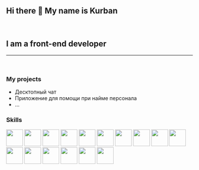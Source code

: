 ## <b>Hi there 👋 My name is Kurban</b>
<br>

## I am a front-end developer 
***
<br>

### My projects

* Десктопный чат
* Приложение для помощи при найме персонала
* ...

### Skills 
<img height='45px' src="https://img.icons8.com/color/48/000000/html-5--v1.png"/>
<img height='45px' src="https://img.icons8.com/color/48/000000/css3.png"/>
<img height='45px' src="https://img.icons8.com/color/48/000000/javascript.png"/>
<img height='45px' src="https://img.icons8.com/plasticine/100/000000/react.png"/>
<img height='45px' src="https://img.icons8.com/color/48/000000/redux.png"/>
<img height='45px' src="https://img.icons8.com/color/48/000000/sass.png"/>
<img height='45px' src='https://cdn.worldvectorlogo.com/logos/bootstrap-5-1.svg'>
<img height='45px' src='https://cdn.worldvectorlogo.com/logos/redux-saga.svg'>
<img height='45px' src='https://cdn.worldvectorlogo.com/logos/react-router.svg'>
<img height='45px' src="https://cdn.worldvectorlogo.com/logos/nodejs-1.svg"/>
<img height='45px' src='https://cdn.worldvectorlogo.com/logos/git-icon.svg'>
<img height='45px' src='https://cdn.worldvectorlogo.com/logos/prettier-2.svg'>
<img height='45px' src='https://cdn.worldvectorlogo.com/logos/material-ui-1.svg'>
<img height='45px' src='https://cdn.worldvectorlogo.com/logos/momentjs.svg'>
<img height='45px' src='https://cdn.worldvectorlogo.com/logos/heroku-4.svg'>
<img height='45px' src='https://cdn.worldvectorlogo.com/logos/webstorm-icon.svg'>
